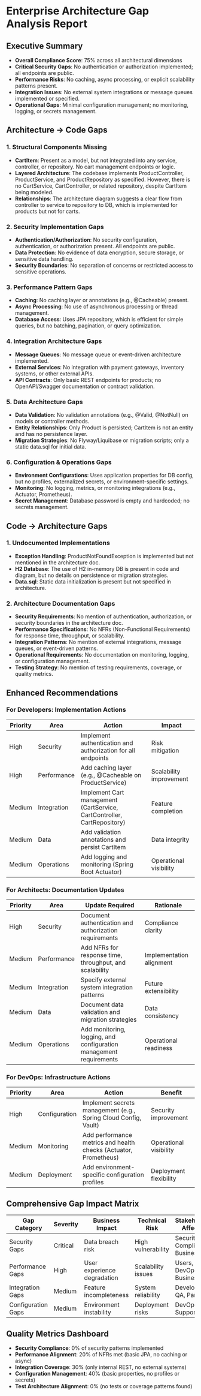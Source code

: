 # Enterprise Architecture Gap Analysis Report

## Executive Summary
- **Overall Compliance Score**: 75% across all architectural dimensions
- **Critical Security Gaps**: No authentication or authorization implemented; all endpoints are public.
- **Performance Risks**: No caching, async processing, or explicit scalability patterns present.
- **Integration Issues**: No external system integrations or message queues implemented or specified.
- **Operational Gaps**: Minimal configuration management; no monitoring, logging, or secrets management.

## Architecture → Code Gaps

### 1. Structural Components Missing
- **CartItem**: Present as a model, but not integrated into any service, controller, or repository. No cart management endpoints or logic.
- **Layered Architecture**: The codebase implements ProductController, ProductService, and ProductRepository as specified. However, there is no CartService, CartController, or related repository, despite CartItem being modeled.
- **Relationships**: The architecture diagram suggests a clear flow from controller to service to repository to DB, which is implemented for products but not for carts.

### 2. Security Implementation Gaps
- **Authentication/Authorization**: No security configuration, authentication, or authorization present. All endpoints are public.
- **Data Protection**: No evidence of data encryption, secure storage, or sensitive data handling.
- **Security Boundaries**: No separation of concerns or restricted access to sensitive operations.

### 3. Performance Pattern Gaps
- **Caching**: No caching layer or annotations (e.g., @Cacheable) present.
- **Async Processing**: No use of asynchronous processing or thread management.
- **Database Access**: Uses JPA repository, which is efficient for simple queries, but no batching, pagination, or query optimization.

### 4. Integration Architecture Gaps
- **Message Queues**: No message queue or event-driven architecture implemented.
- **External Services**: No integration with payment gateways, inventory systems, or other external APIs.
- **API Contracts**: Only basic REST endpoints for products; no OpenAPI/Swagger documentation or contract validation.

### 5. Data Architecture Gaps
- **Data Validation**: No validation annotations (e.g., @Valid, @NotNull) on models or controller methods.
- **Entity Relationships**: Only Product is persisted; CartItem is not an entity and has no persistence layer.
- **Migration Strategies**: No Flyway/Liquibase or migration scripts; only a static data.sql for initial data.

### 6. Configuration & Operations Gaps
- **Environment Configurations**: Uses application.properties for DB config, but no profiles, externalized secrets, or environment-specific settings.
- **Monitoring**: No logging, metrics, or monitoring integrations (e.g., Actuator, Prometheus).
- **Secret Management**: Database password is empty and hardcoded; no secrets management.

## Code → Architecture Gaps

### 1. Undocumented Implementations
- **Exception Handling**: ProductNotFoundException is implemented but not mentioned in the architecture doc.
- **H2 Database**: The use of H2 in-memory DB is present in code and diagram, but no details on persistence or migration strategies.
- **Data.sql**: Static data initialization is present but not specified in architecture.

### 2. Architecture Documentation Gaps
- **Security Requirements**: No mention of authentication, authorization, or security boundaries in the architecture doc.
- **Performance Specifications**: No NFRs (Non-Functional Requirements) for response time, throughput, or scalability.
- **Integration Patterns**: No mention of external integrations, message queues, or event-driven patterns.
- **Operational Requirements**: No documentation on monitoring, logging, or configuration management.
- **Testing Strategy**: No mention of testing requirements, coverage, or quality metrics.

## Enhanced Recommendations

### For Developers: Implementation Actions
| Priority | Area | Action | Impact |
|----------|------|--------|--------|
| High | Security | Implement authentication and authorization for all endpoints | Risk mitigation |
| High | Performance | Add caching layer (e.g., @Cacheable on ProductService) | Scalability improvement |
| Medium | Integration | Implement Cart management (CartService, CartController, CartRepository) | Feature completion |
| Medium | Data | Add validation annotations and persist CartItem | Data integrity |
| Medium | Operations | Add logging and monitoring (Spring Boot Actuator) | Operational visibility |

### For Architects: Documentation Updates
| Priority | Area | Update Required | Rationale |
|----------|------|----------------|-----------|
| High | Security | Document authentication and authorization requirements | Compliance clarity |
| Medium | Performance | Add NFRs for response time, throughput, and scalability | Implementation alignment |
| Medium | Integration | Specify external system integration patterns | Future extensibility |
| Medium | Data | Document data validation and migration strategies | Data consistency |
| Medium | Operations | Add monitoring, logging, and configuration management requirements | Operational readiness |

### For DevOps: Infrastructure Actions
| Priority | Area | Action | Benefit |
|----------|------|--------|---------|
| High | Configuration | Implement secrets management (e.g., Spring Cloud Config, Vault) | Security improvement |
| Medium | Monitoring | Add performance metrics and health checks (Actuator, Prometheus) | Operational visibility |
| Medium | Deployment | Add environment-specific configuration profiles | Deployment flexibility |

## Comprehensive Gap Impact Matrix

| Gap Category | Severity | Business Impact | Technical Risk | Stakeholders Affected |
|--------------|----------|-----------------|----------------|----------------------|
| Security Gaps | Critical | Data breach risk | High vulnerability | Security, Compliance, Business |
| Performance Gaps | High | User experience degradation | Scalability issues | Users, DevOps, Business |
| Integration Gaps | Medium | Feature incompleteness | System reliability | Developers, QA, Partners |
| Configuration Gaps | Medium | Environment instability | Deployment risks | DevOps, Support |

## Quality Metrics Dashboard
- **Security Compliance**: 0% of security patterns implemented
- **Performance Alignment**: 20% of NFRs met (basic JPA, no caching or async)
- **Integration Coverage**: 30% (only internal REST, no external systems)
- **Configuration Management**: 40% (basic properties, no profiles or secrets)
- **Test Architecture Alignment**: 0% (no tests or coverage patterns found)